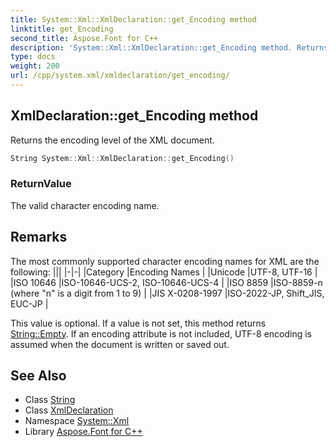 ```yaml
---
title: System::Xml::XmlDeclaration::get_Encoding method
linktitle: get_Encoding
second_title: Aspose.Font for C++
description: 'System::Xml::XmlDeclaration::get_Encoding method. Returns the encoding level of the XML document in C++.'
type: docs
weight: 200
url: /cpp/system.xml/xmldeclaration/get_encoding/
---
```

## XmlDeclaration::get_Encoding method


Returns the encoding level of the XML document.

```cpp
String System::Xml::XmlDeclaration::get_Encoding()
```


### ReturnValue

The valid character encoding name.
## Remarks



The most commonly supported character encoding names for XML are the following: |||
|-|-|
|Category |Encoding Names |
|Unicode |UTF-8, UTF-16 |
|ISO 10646 |ISO-10646-UCS-2, ISO-10646-UCS-4 |
|ISO 8859 |ISO-8859-n (where "n" is a digit from 1 to 9) |
|JIS X-0208-1997 |ISO-2022-JP, Shift_JIS, EUC-JP |

This value is optional. If a value is not set, this method returns [String::Empty](../../../system/string/empty/). If an encoding attribute is not included, UTF-8 encoding is assumed when the document is written or saved out. 
## See Also

* Class [String](../../../system/string/)
* Class [XmlDeclaration](../)
* Namespace [System::Xml](../../)
* Library [Aspose.Font for C++](../../../)
